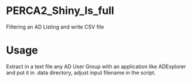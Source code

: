 # PERCA2_Shiny_ls_full
Filtering an AD Listing and write CSV file

# Usage
Extract in a text file any AD User Group with an application like ADExplorer 
and put it in .data directory, adjust input filename in the script.

